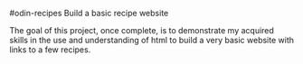 #odin-recipes
Build a basic recipe website

The goal of this project, once complete, is to demonstrate my acquired skills in the use and understanding of html to build a very basic website with links to a few recipes.